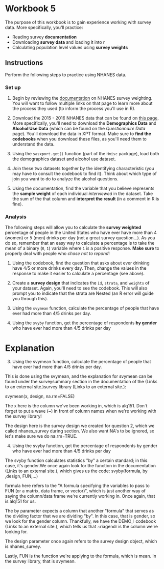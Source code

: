 # Workbook 5

The purpose of this workbook is to gain experience working with survey data. More specifically, you'll practice:

- Reading survey **documentation**
- Downloading **survey data** and loading it into r
- Calculating population level values using **survey weights**

## Instructions
Perform the following steps to practice using NHANES data.

### Set up


1. Begin by reviewing the [documentation](https://www.cdc.gov/nchs/nhanes/about_nhanes.htm) on NHANES survey weighting. You will want to follow multiple links on that page to learn more about the process they used (to inform the process you'll use in R).

2. Download the 2015 - 2016 NHANES data that can be found on [this page](https://wwwn.cdc.gov/nchs/nhanes/Default.aspx). More specifically, you'll need to download the **Demographics Data** and **Alcohol Use Data** (which can be found on the _Questionnaire Data_ page). You'll download the data in XPT format. Make sure to **find the codebooks** when you download these files, as you'll need them to understand the data.

3. Using the `sasxport.get()` function (part of the `Hmisc` package), load both the demographics dataset and alcohol use dataset.

4. Join these two datasets together by the identifying characteristic (you may have to consult the codebook to find it). Think about which type of join you want to do to analyze the alcohol questions.

5. Using the documentation, find the variable that you believe represents the **sample weight** of each individual _interviewed_ in the dataset. Take the sum of the that column and **interpret the result** (in a comment in R is fine).

### Analysis

The following steps will allow you to calculate the **survey weighted** percentage of people in the United States who have ever have more than 4 (women) or 5 (men) drinks per day (not a great survey question...). As you do so, remember that an easy way to calculate a percentage is to take the mean of a binary (`0`, `1`) variable where `1` is a positive response. **Make sure** to properly deal with people who _chose not to repond_!

1. Using the codebook, find the question that asks about ever drinking have 4/5 or more drinks every day. Then, change the values in the response to make it easier to calculate a percentage (see above).

2. Create a **survey design** that indicates the `id`, `strata`, and `weights` of your dataset. Again, you'll need to see the codebook. This will also prompt you to indicate that the strata are Nested (an R error will guide you through this).

3. Using the `svymean` function, calculate the percentage of people that have ever had more than 4/5 drinks per day.

4. Using the `svyby` function, get the percentage of respondents **by gender** who have ever had more than 4/5 drinks per day

# Explanation

3. Using the svymean function, calculate the percentage of people that have ever had more than 4/5 drinks per day.

This is done using the svymean, and the explanation for svymean can be found under the surveysummary section in the documentation of the  (Links to an external site.)survey library (Links to an external site.):

svymean(x, design, na.rm=FALSE)

The x here is the column we've been working in, which is alq151. Don't forget to put a wave (~) in front of column names when we're working with the survey library!

The design here is the survey design we created for question 2, which we called nhanes_survey during section. We also want NA's to be ignored, so let's make sure we do na.rm=TRUE.

4. Using the svyby function, get the percentage of respondents by gender who have ever had more than 4/5 drinks per day

The svyby function calculates statistics "by" a certain standard; in this case, it's gender.We once again look for the function in the documentation (Links to an external site.), which gives us the code:
svyby(formula, by ,design, FUN,...)

formula here refers to the "A formula specifying the variables to pass to FUN (or a matrix, data frame, or vector)", which is just another way of saying the column/data frame we're currently working in. Once again, that is alq151 for us.

The by parameter expects a column that another "formula" that serves as the dividing factor that we are dividing "by". In this case, that is gender, so we look for the gender column. Thankfully, we have the DEMO_I codebook (Links to an external site.), which tells us that ~riagendr is the column we're looking for.

The design parameter once again refers to the survey design object, which is nhanes_survey.

Lastly, FUN is the function we're applying to the formula, which is mean. In the survey library, that is svymean.